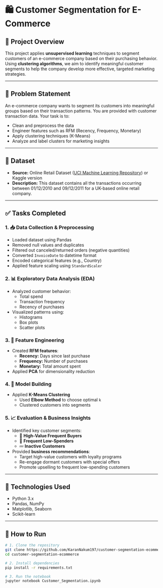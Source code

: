 # 🛍️ Customer Segmentation for E-Commerce

## 📌 Project Overview

This project applies **unsupervised learning** techniques to segment customers of an e-commerce company based on their purchasing behavior. Using **clustering algorithms**, we aim to identify meaningful customer segments to help the company develop more effective, targeted marketing strategies.

---

## 🎯 Problem Statement

An e-commerce company wants to segment its customers into meaningful groups based on their transaction patterns. You are provided with customer transaction data. Your task is to:
- Clean and preprocess the data
- Engineer features such as RFM (Recency, Frequency, Monetary)
- Apply clustering techniques (K-Means)
- Analyze and label clusters for marketing insights

---

## 📂 Dataset

- **Source:** Online Retail Dataset ([UCI Machine Learning Repository](https://archive.ics.uci.edu/ml/datasets/online+retail)) or Kaggle version
- **Description:** This dataset contains all the transactions occurring between 01/12/2010 and 09/12/2011 for a UK-based online retail company.

---

## ✅ Tasks Completed

### 1. 📥 Data Collection & Preprocessing
- Loaded dataset using Pandas
- Removed null values and duplicates
- Filtered out canceled/returned orders (negative quantities)
- Converted `InvoiceDate` to datetime format
- Encoded categorical features (e.g., Country)
- Applied feature scaling using `StandardScaler`

### 2. 📊 Exploratory Data Analysis (EDA)
- Analyzed customer behavior:
  - Total spend
  - Transaction frequency
  - Recency of purchases
- Visualized patterns using:
  - Histograms
  - Box plots
  - Scatter plots

### 3. 🧮 Feature Engineering
- Created **RFM features**:
  - **Recency:** Days since last purchase
  - **Frequency:** Number of purchases
  - **Monetary:** Total amount spent
- Applied **PCA** for dimensionality reduction

### 4. 🤖 Model Building
- Applied **K-Means Clustering**
  - Used **Elbow Method** to choose optimal `k`
  - Clustered customers into segments

### 5. 📈 Evaluation & Business Insights
- Identified key customer segments:
  - 🎯 **High-Value Frequent Buyers**
  - 🔁 **Frequent Low-Spenders**
  - 💤 **Inactive Customers**
- Provided **business recommendations**:
  - Target high-value customers with loyalty programs
  - Re-engage dormant customers with special offers
  - Promote upselling to frequent low-spending customers

---

## 🧰 Technologies Used

- Python 3.x
- Pandas, NumPy
- Matplotlib, Seaborn
- Scikit-learn

---

## 📌 How to Run

```bash
# 1. Clone the repository
git clone https://github.com/KaranNakum197/customer-segmentation-ecommerce.git
cd customer-segmentation-ecommerce

# 2. Install dependencies
pip install -r requirements.txt

# 3. Run the notebook
jupyter notebook Customer_Segmentation.ipynb
